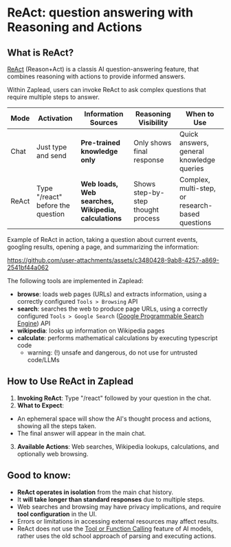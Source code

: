 # ReAct: question answering with Reasoning and Actions

## What is ReAct?

[ReAct](https://arxiv.org/abs/2210.03629) (Reason+Act) is a classis AI question-answering feature,
that combines reasoning with actions to provide informed answers.

Within Zaplead, users can invoke ReAct to ask complex questions that require multiple steps to answer.

| Mode  | Activation                        | Information Sources                                  | Reasoning Visibility               | When to Use                                      |
|-------|-----------------------------------|------------------------------------------------------|------------------------------------|--------------------------------------------------|
| Chat  | Just type and send                | **Pre-trained knowledge only**                       | Only shows final response          | Quick answers, general knowledge queries         |
| ReAct | Type "/react" before the question | **Web loads, Web searches, Wikipedia, calculations** | Shows step-by-step thought process | Complex, multi-step, or research-based questions |

Example of ReAct in action, taking a question about current events, googling results, opening a page, and summarizing the information:

https://github.com/user-attachments/assets/c3480428-9ab8-4257-a869-2541bf44a062

The following tools are implemented in Zaplead:

- **browse**: loads web pages (URLs) and extracts information, using a correctly configured `Tools > Browsing` API
- **search**: searches the web to produce page URLs, using a correctly configured `Tools > Google Search` ([Google Programmable Search Engine](https://programmablesearchengine.google.com/about/)) API
- **wikipedia**: looks up information on Wikipedia pages
- **calculate**: performs mathematical calculations by executing typescript code
  - warning: (!) unsafe and dangerous, do not use for untrusted code/LLMs

## How to Use ReAct in Zaplead

1. **Invoking ReAct**: Type "/react" followed by your question in the chat.
2. **What to Expect**:

- An ephemeral space will show the AI's thought process and actions, showing all the steps taken.
- The final answer will appear in the main chat.

3. **Available Actions**: Web searches, Wikipedia lookups, calculations, and optionally web browsing.

## Good to know:

- **ReAct operates in isolation** from the main chat history.
- It **will take longer than standard responses** due to multiple steps.
- Web searches and browsing may have privacy implications, and require **tool configuration** in the UI.
- Errors or limitations in accessing external resources may affect results.
- ReAct does not use the [Tool or Function Calling](https://platform.openai.com/docs/guides/function-calling) feature of AI models, rather uses the old school approach of parsing and executing actions.
